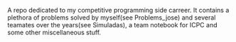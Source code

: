 A repo dedicated to my competitive programming side carreer. It contains a plethora of problems solved by myself(see Problems_jose) and several teamates over the years(see Simuladas), a team notebook for ICPC and some other miscellaneous stuff.
